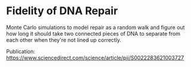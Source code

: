 # Fidelity of DNA Repair

Monte Carlo simulations to model repair as a random walk and figure out how long it should take two connected pieces of DNA to separate from each other when they're not lined up correctly.

Publication: https://www.sciencedirect.com/science/article/pii/S0022283621003727

